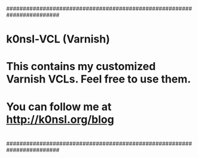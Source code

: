 ########################################################################
# k0nsl-VCL (Varnish)                                                  #
#                                                                      #
# This contains my customized Varnish VCLs. Feel free to use them.     #
#                                                                      #
# You can follow me at http://k0nsl.org/blog                           #
#                                                                      #
########################################################################
